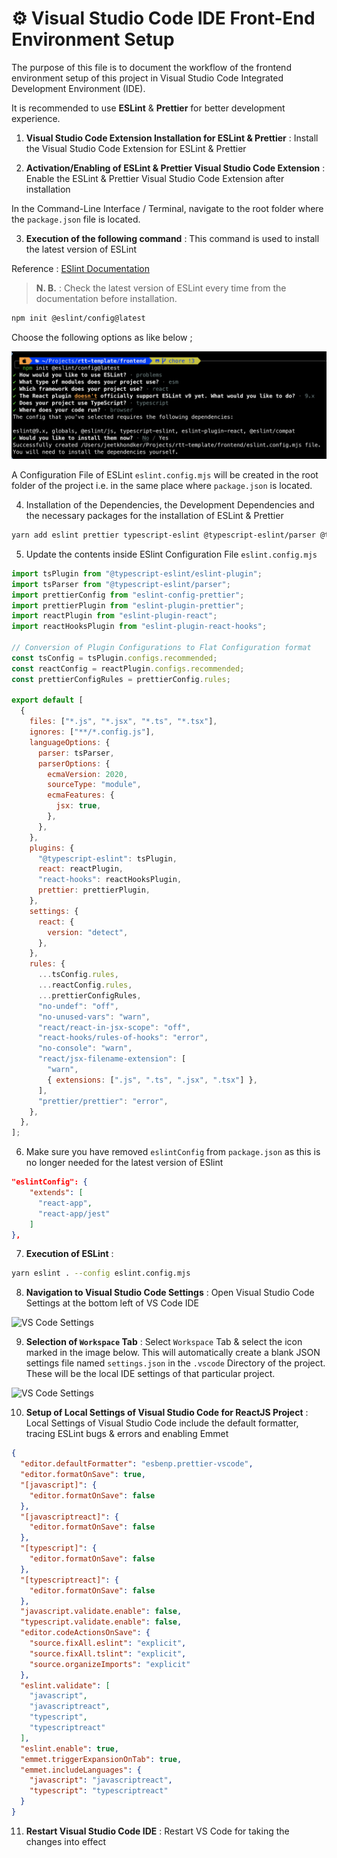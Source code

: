 # ⚙️ Visual Studio Code IDE Front-End Environment Setup

The purpose of this file is to document the workflow of the frontend environment setup of this project in Visual Studio Code Integrated Development Environment (IDE).

It is recommended to use **ESLint** & **Prettier** for better development experience.

1. **Visual Studio Code Extension Installation for ESLint & Prettier** : Install the Visual Studio Code Extension for ESLint & Prettier

2. **Activation/Enabling of ESLint & Prettier Visual Studio Code Extension** : Enable the ESLint & Prettier Visual Studio Code Extension after installation

In the Command-Line Interface / Terminal, navigate to the root folder where the `package.json` file is located.

3. **Execution of the following command** : This command is used to install the latest version of ESLint

Reference : [ESlint Documentation](https://eslint.org/docs/latest/use/getting-started)

> <b>N. B.</b> : Check the latest version of ESLint every time from the documentation before installation.

```sh
npm init @eslint/config@latest
```

Choose the following options as like below ;

![ESLint Installation Procedure](/documentation/images/ESLint-Installation.png)

A Configuration File of ESLint `eslint.config.mjs` will be created in the root folder of the project i.e. in the same place where `package.json` is located.

4. Installation of the Dependencies, the Development Dependencies and the necessary packages for the installation of ESLint & Prettier

```sh
yarn add eslint prettier typescript-eslint @typescript-eslint/parser @typescript-eslint/eslint-plugin eslint-plugin-react eslint-plugin-react-hooks eslint-plugin-prettier eslint-config-prettier @eslint/js @eslint/compat globals --save-dev
```

5. Update the contents inside ESlint Configuration File `eslint.config.mjs`

```mjs
import tsPlugin from "@typescript-eslint/eslint-plugin";
import tsParser from "@typescript-eslint/parser";
import prettierConfig from "eslint-config-prettier";
import prettierPlugin from "eslint-plugin-prettier";
import reactPlugin from "eslint-plugin-react";
import reactHooksPlugin from "eslint-plugin-react-hooks";

// Conversion of Plugin Configurations to Flat Configuration format
const tsConfig = tsPlugin.configs.recommended;
const reactConfig = reactPlugin.configs.recommended;
const prettierConfigRules = prettierConfig.rules;

export default [
  {
    files: ["*.js", "*.jsx", "*.ts", "*.tsx"],
    ignores: ["**/*.config.js"],
    languageOptions: {
      parser: tsParser,
      parserOptions: {
        ecmaVersion: 2020,
        sourceType: "module",
        ecmaFeatures: {
          jsx: true,
        },
      },
    },
    plugins: {
      "@typescript-eslint": tsPlugin,
      react: reactPlugin,
      "react-hooks": reactHooksPlugin,
      prettier: prettierPlugin,
    },
    settings: {
      react: {
        version: "detect",
      },
    },
    rules: {
      ...tsConfig.rules,
      ...reactConfig.rules,
      ...prettierConfigRules,
      "no-undef": "off",
      "no-unused-vars": "warn",
      "react/react-in-jsx-scope": "off",
      "react-hooks/rules-of-hooks": "error",
      "no-console": "warn",
      "react/jsx-filename-extension": [
        "warn",
        { extensions: [".js", ".ts", ".jsx", ".tsx"] },
      ],
      "prettier/prettier": "error",
    },
  },
];
```

6. Make sure you have removed `eslintConfig` from `package.json` as this is no longer needed for the latest version of ESlint

```json
"eslintConfig": {
    "extends": [
      "react-app",
      "react-app/jest"
    ]
},
```

7. **Execution of ESLint** :

```sh
yarn eslint . --config eslint.config.mjs
```

8. **Navigation to Visual Studio Code Settings** : Open Visual Studio Code Settings at the bottom left of VS Code IDE

![VS Code Settings](/documentation/images/vscode-settings.png)

9. **Selection of `Workspace` Tab** : Select `Workspace` Tab & select the icon marked in the image below. This will automatically create a blank JSON settings file named `settings.json` in the `.vscode` Directory of the project. These will be the local IDE settings of that particular project.

![VS Code Settings](/documentation/images/vscode-workspace.png)

10. **Setup of Local Settings of Visual Studio Code for ReactJS Project** : Local Settings of Visual Studio Code include the default formatter, tracing ESLint bugs & errors and enabling Emmet

```json
{
  "editor.defaultFormatter": "esbenp.prettier-vscode",
  "editor.formatOnSave": true,
  "[javascript]": {
    "editor.formatOnSave": false
  },
  "[javascriptreact]": {
    "editor.formatOnSave": false
  },
  "[typescript]": {
    "editor.formatOnSave": false
  },
  "[typescriptreact]": {
    "editor.formatOnSave": false
  },
  "javascript.validate.enable": false,
  "typescript.validate.enable": false,
  "editor.codeActionsOnSave": {
    "source.fixAll.eslint": "explicit",
    "source.fixAll.tslint": "explicit",
    "source.organizeImports": "explicit"
  },
  "eslint.validate": [
    "javascript",
    "javascriptreact",
    "typescript",
    "typescriptreact"
  ],
  "eslint.enable": true,
  "emmet.triggerExpansionOnTab": true,
  "emmet.includeLanguages": {
    "javascript": "javascriptreact",
    "typescript": "typescriptreact"
  }
}
```

11. **Restart Visual Studio Code IDE** : Restart VS Code for taking the changes into effect
